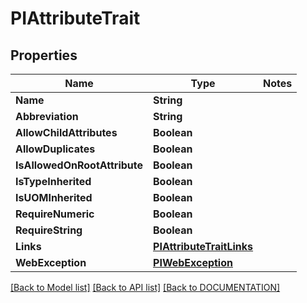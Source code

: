 # PIAttributeTrait

## Properties
Name | Type | Notes
------------ | ------------- | -------------
**Name** | **String**
**Abbreviation** | **String**
**AllowChildAttributes** | **Boolean**
**AllowDuplicates** | **Boolean**
**IsAllowedOnRootAttribute** | **Boolean**
**IsTypeInherited** | **Boolean**
**IsUOMInherited** | **Boolean**
**RequireNumeric** | **Boolean**
**RequireString** | **Boolean**
**Links** | **[**PIAttributeTraitLinks**](../models/PIAttributeTraitLinks.md)**
**WebException** | **[**PIWebException**](../models/PIWebException.md)**

[[Back to Model list]](../../DOCUMENTATION.md#documentation-for-models) [[Back to API list]](../../DOCUMENTATION.md#documentation-for-api-endpoints) [[Back to DOCUMENTATION]](../../DOCUMENTATION.md)
